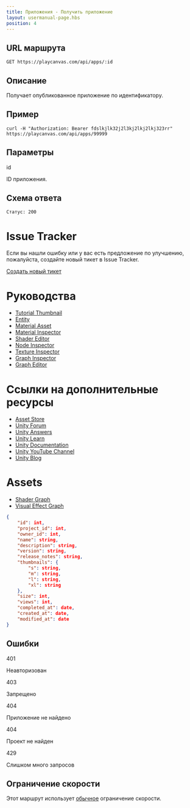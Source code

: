 ```yaml
---
title: Приложения - Получить приложение
layout: usermanual-page.hbs
position: 4
---
```


## URL маршрута

```none
GET https://playcanvas.com/api/apps/:id
```

## Описание

Получает опубликованное приложение по идентификатору.

## Пример

```none
curl -H "Authorization: Bearer fdslkjlk32j2l3kj2lkj2lkj323rr" https://playcanvas.com/api/apps/99999
```

## Параметры

<div class="params">
<div class="parameter"><span class="param">id</span><p>ID приложения.</p></div>
</div>

## Схема ответа

```none
Статус: 200
```

# Issue Tracker

Если вы нашли ошибку или у вас есть предложение по улучшению, пожалуйста, создайте новый тикет в Issue Tracker.

[Создать новый тикет](https://github.com/Unity-Technologies/Graphics/issues/new/choose)

# Руководства

- [Tutorial Thumbnail](Documentation~/TutorialThumbnail.md)
- [Entity](Documentation~/Entity.md)
- [Material Asset](Documentation~/MaterialAsset.md)
- [Material Inspector](Documentation~/MaterialInspector.md)
- [Shader Editor](Documentation~/ShaderEditor.md)
- [Node Inspector](Documentation~/NodeInspector.md)
- [Texture Inspector](Documentation~/TextureInspector.md)
- [Graph Inspector](Documentation~/GraphInspector.md)
- [Graph Editor](Documentation~/GraphEditor.md)

# Ссылки на дополнительные ресурсы

- [Asset Store](https://assetstore.unity.com/)
- [Unity Forum](https://forum.unity.com/)
- [Unity Answers](https://answers.unity.com/)
- [Unity Learn](https://learn.unity.com/)
- [Unity Documentation](https://docs.unity3d.com/Manual/index.html)
- [Unity YouTube Channel](https://www.youtube.com/user/Unity3D)
- [Unity Blog](https://blogs.unity3d.com/)

# Assets

- [Shader Graph](https://github.com/Unity-Technologies/Graphics/tree/master/com.unity.shadergraph)
- [Visual Effect Graph](https://github.com/Unity-Technologies/Graphics/tree/master/com.unity.visualeffectgraph)

```json
{
    "id": int,
    "project_id": int,
    "owner_id": int,
    "name": string,
    "description": string,
    "version": string,
    "release_notes": string,
    "thumbnails": {
        "s": string,
        "m": string,
        "l": string,
        "xl": string
    },
    "size": int,
    "views": int,
    "completed_at": date,
    "created_at": date,
    "modified_at": date
}
```

## Ошибки

<div class="params">
<div class="parameter"><span class="param">401</span><p>Неавторизован</p></div>
<div class="parameter"><span class="param">403</span><p>Запрещено</p></div>
<div class="parameter"><span class="param">404</span><p>Приложение не найдено</p></div>
<div class="parameter"><span class="param">404</span><p>Проект не найден</p></div>
<div class="parameter"><span class="param">429</span><p>Слишком много запросов</p></div>
</div>

## Ограничение скорости

Этот маршрут использует [обычное][1] ограничение скорости.

[1]: /user-manual/api#rate-limiting
